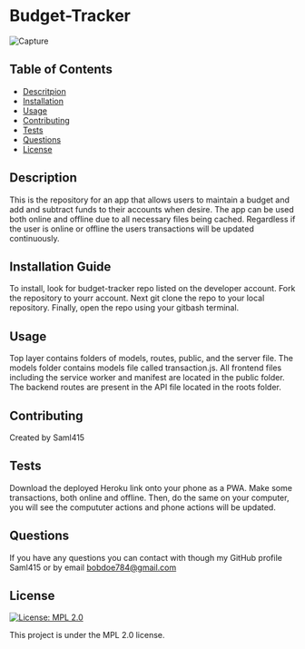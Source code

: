 
# Budget-Tracker
![Capture](https://user-images.githubusercontent.com/81829274/129492416-928f95ee-dd05-431c-8ebe-6c5ee1851054.PNG)
## Table of Contents

- [Descritpion](#description)
- [Installation](#installation)
- [Usage](#usage)
- [Contributing](#contributing)
- [Tests](#tests)
- [Questions](#questions)
- [License](#license)

## Description

This is the repository for an app that allows users to maintain a budget and add and subtract funds to their accounts when desire. The app can be used both online and offline due to all necessary files being cached. Regardless if the user is online or offline the users transactions will be updated continuously.

## Installation Guide

To install, look for budget-tracker repo listed on the developer account. Fork the repository to yourr account. Next git clone the repo to your local repository. Finally, open the repo using your gitbash terminal.

## Usage

Top layer contains folders of models, routes, public, and the server file. The models folder contains models file called transaction.js. All frontend files including the service worker and manifest are located in the public folder. The backend routes are present in the API file located in the roots folder.

## Contributing

Created by Saml415

## Tests

Download the deployed Heroku link onto your phone as a PWA. Make some transactions, both online and offline. Then, do the same on your computer, you will see the compututer actions and phone actions will be updated.

## Questions

If you have any questions you can contact with though my GitHub profile Saml415 or by email bobdoe784@gmail.com

## License

[![License: MPL 2.0](https://img.shields.io/badge/License-MPL%202.0-brightgreen.svg)](https://opensource.org/licenses/MPL-2.0)

This project is under the MPL 2.0 license.
